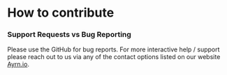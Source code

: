 # How to contribute
### Support Requests vs Bug Reporting
Please use the GitHub for bug reports. For more interactive help / support please reach out to us via any of the contact options listed on our website [Ayrn.io](https://ayrn.io/contact-us/).
